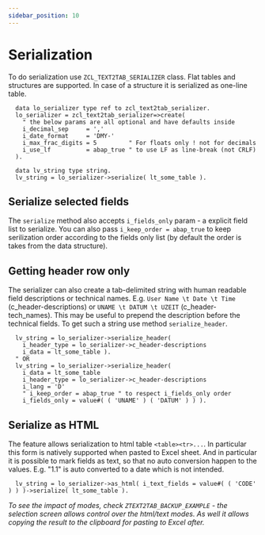 ```yaml
---
sidebar_position: 10
---
```


# Serialization

To do serialization use `ZCL_TEXT2TAB_SERIALIZER` class. Flat tables and structures are supported. In case of a structure it is serialized as one-line table.

```abap
  data lo_serializer type ref to zcl_text2tab_serializer.
  lo_serializer = zcl_text2tab_serializer=>create(
    " the below params are all optional and have defaults inside
    i_decimal_sep     = ','
    i_date_format     = 'DMY-'
    i_max_frac_digits = 5         " For floats only ! not for decimals
    i_use_lf          = abap_true " to use LF as line-break (not CRLF)
  ).
  
  data lv_string type string.
  lv_string = lo_serializer->serialize( lt_some_table ).
```

## Serialize selected fields

The `serialize` method also accepts `i_fields_only` param - a explicit field list to serialize. You can also pass `i_keep_order = abap_true` to keep serilization order according to the fields only list (by default the order is takes from the data structure).

## Getting header row only

The serializer can also create a tab-delimited string with human readable field descriptions or technical names. E.g. `User Name \t Date \t Time` (c_header-descriptions) or `UNAME \t DATUM \t UZEIT` (c_header-tech_names). This may be useful to prepend the description before the technical fields. To get such a string use method `serialize_header`.

```abap
  lv_string = lo_serializer->serialize_header(
    i_header_type = lo_serializer->c_header-descriptions
    i_data = lt_some_table ).
  " OR
  lv_string = lo_serializer->serialize_header( 
    i_data = lt_some_table
    i_header_type = lo_serializer->c_header-descriptions
    i_lang = 'D'
    " i_keep_order = abap_true " to respect i_fields_only order
    i_fields_only = value#( ( 'UNAME' ) ( 'DATUM' ) ) ).
```

## Serialize as HTML

The feature allows serialization to html table `<table><tr>...`. In particular this form is natively supported when pasted to Excel sheet. And in particular it is possible to mark fields as text, so that no auto conversion happen to the values. E.g. "1.1" is auto converted to a date which is not intended.

```abap
  lv_string = lo_serializer->as_html( i_text_fields = value#( ( 'CODE' ) ) )->serialize( lt_some_table ).
```

*To see the impact of modes, check `ZTEXT2TAB_BACKUP_EXAMPLE` - the selection screen allows control over the html/text modes. As well it allows copying the result to the clipboard for pasting to Excel after.*

